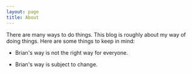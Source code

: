 ```yaml
---
layout: page
title: About
---
```


There are many ways to do things. This blog is roughly about my way of doing
things. Here are some things to keep in mind:

- Brian's way is not the right way for everyone.

- Brian's way is subject to change.
